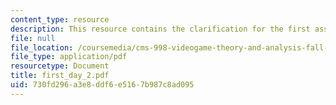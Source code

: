 ```yaml
---
content_type: resource
description: This resource contains the clarification for the first assignment.
file: null
file_location: /coursemedia/cms-998-videogame-theory-and-analysis-fall-2006/730fd296a3e8ddf6e5167b987c8ad095_first_day_2.pdf
file_type: application/pdf
resourcetype: Document
title: first_day_2.pdf
uid: 730fd296-a3e8-ddf6-e516-7b987c8ad095
---
```


